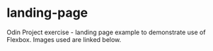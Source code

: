 # landing-page
Odin Project exercise - landing page example to demonstrate use of Flexbox. Images used are linked below.
